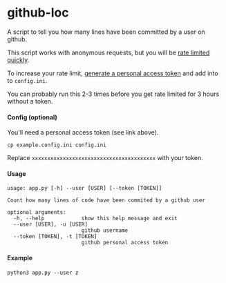 # github-loc

A script to tell you how many lines have been committed by a user on github.

This script works with anonymous requests, but you will be [rate limited quickly](https://api.github.com/rate_limit). 

To increase your rate limit, [generate a personal access token](https://github.com/settings/tokens) and add into to `config.ini`.

You can probably run this 2-3 times before you get rate limited for 3 hours without a token.

#### Config (optional)

You'll need a personal access token (see link above).

```
cp example.config.ini config.ini
```

Replace `xxxxxxxxxxxxxxxxxxxxxxxxxxxxxxxxxxxxxxxx` with your token.

#### Usage

```
usage: app.py [-h] --user [USER] [--token [TOKEN]]

Count how many lines of code have been commited by a github user

optional arguments:
  -h, --help            show this help message and exit
  --user [USER], -u [USER]
                        github username
  --token [TOKEN], -t [TOKEN]
                        github personal access token
```


#### Example

```
python3 app.py --user z
```
